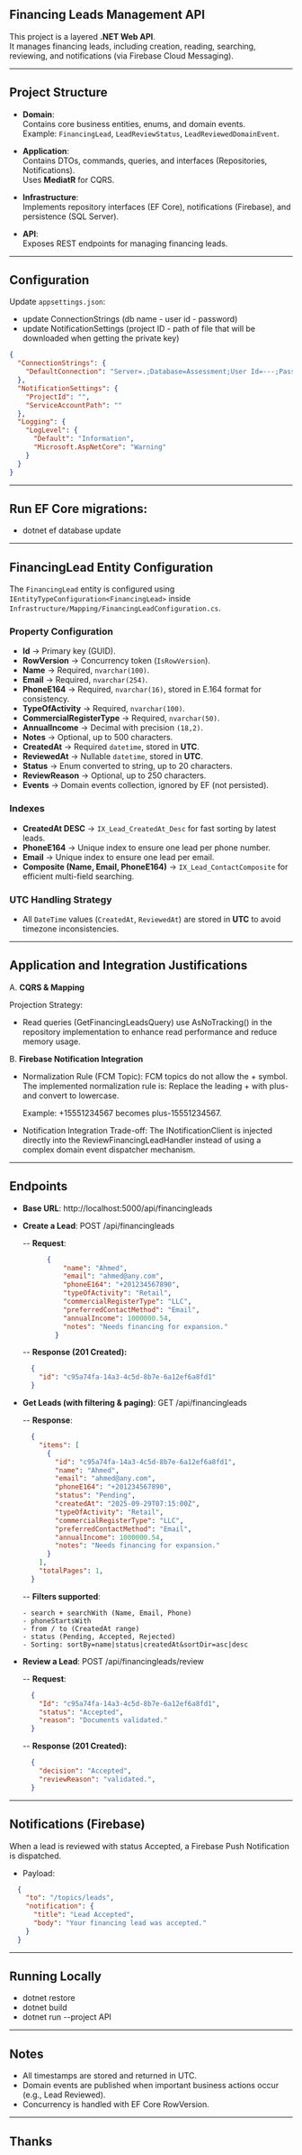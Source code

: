 ## Financing Leads Management API
This project is a layered **.NET Web API**.  
It manages financing leads, including creation, reading, searching, reviewing, and notifications (via Firebase Cloud Messaging).

---

## Project Structure

- **Domain**:  
  Contains core business entities, enums, and domain events.  
  Example: `FinancingLead`, `LeadReviewStatus`, `LeadReviewedDomainEvent`.

- **Application**:  
  Contains DTOs, commands, queries, and interfaces (Repositories, Notifications).  
  Uses **MediatR** for CQRS.

- **Infrastructure**:  
  Implements repository interfaces (EF Core), notifications (Firebase), and persistence (SQL Server).

- **API**:  
  Exposes REST endpoints for managing financing leads.

---

## Configuration

Update `appsettings.json`: 
- update ConnectionStrings (db name - user id - password) 
- update NotificationSettings (project ID - path of file that will be downloaded when getting the private key)

```json
{
  "ConnectionStrings": {
    "DefaultConnection": "Server=.;Database=Assessment;User Id=---;Password=--;TrustServerCertificate=true"
  },
  "NotificationSettings": {
    "ProjectId": "",
    "ServiceAccountPath": ""
  },
  "Logging": {
    "LogLevel": {
      "Default": "Information",
      "Microsoft.AspNetCore": "Warning"
    }
  }
}
```

---

## Run EF Core migrations:
- dotnet ef database update

---

## FinancingLead Entity Configuration

The `FinancingLead` entity is configured using `IEntityTypeConfiguration<FinancingLead>` inside `Infrastructure/Mapping/FinancingLeadConfiguration.cs`.

### Property Configuration
- **Id** → Primary key (GUID).
- **RowVersion** → Concurrency token (`IsRowVersion`).
- **Name** → Required, `nvarchar(100)`.
- **Email** → Required, `nvarchar(254)`.
- **PhoneE164** → Required, `nvarchar(16)`, stored in E.164 format for consistency.
- **TypeOfActivity** → Required, `nvarchar(100)`.
- **CommercialRegisterType** → Required, `nvarchar(50)`.
- **AnnualIncome** → Decimal with precision `(18,2)`.
- **Notes** → Optional, up to 500 characters.
- **CreatedAt** → Required `datetime`, stored in **UTC**.
- **ReviewedAt** → Nullable `datetime`, stored in **UTC**.
- **Status** → Enum converted to string, up to 20 characters.
- **ReviewReason** → Optional, up to 250 characters.
- **Events** → Domain events collection, ignored by EF (not persisted).

### Indexes
- **CreatedAt DESC** → `IX_Lead_CreatedAt_Desc` for fast sorting by latest leads.  
- **PhoneE164** → Unique index to ensure one lead per phone number.  
- **Email** → Unique index to ensure one lead per email.  
- **Composite (Name, Email, PhoneE164)** → `IX_Lead_ContactComposite` for efficient multi-field searching.  

### UTC Handling Strategy
- All `DateTime` values (`CreatedAt`, `ReviewedAt`) are stored in **UTC** to avoid timezone inconsistencies.  

---

## Application and Integration Justifications
A. **CQRS & Mapping**

  Projection Strategy: 
  
   - Read queries (GetFinancingLeadsQuery) use AsNoTracking() in the repository implementation to enhance read performance and reduce memory usage.
  
B. **Firebase Notification Integration**

  - Normalization Rule (FCM Topic): FCM topics do not allow the + symbol. The implemented normalization rule is:
Replace the leading + with plus- and convert to lowercase.

     Example: +15551234567 becomes plus-15551234567.

  - Notification Integration Trade-off: The INotificationClient is injected directly into the ReviewFinancingLeadHandler instead of using a complex domain event dispatcher mechanism.

---

## Endpoints
- **Base URL**: http://localhost:5000/api/financingleads
- **Create a Lead**: POST /api/financingleads
  
     -- **Request**:
    ```json
          {
              "name": "Ahmed",
              "email": "ahmed@any.com",
              "phoneE164": "+201234567890",
              "typeOfActivity": "Retail",
              "commercialRegisterType": "LLC",
              "preferredContactMethod": "Email",
              "annualIncome": 1000000.54,
              "notes": "Needs financing for expansion."
            }
   ```
    -- **Response (201 Created):**

  ```json
    {
      "id": "c95a74fa-14a3-4c5d-8b7e-6a12ef6a8fd1"
    }
  ```
- **Get Leads (with filtering & paging)**: GET /api/financingleads
 
    -- **Response**:
    ```json
      {
        "items": [
          {
            "id": "c95a74fa-14a3-4c5d-8b7e-6a12ef6a8fd1",
            "name": "Ahmed",
            "email": "ahmed@any.com",
            "phoneE164": "+201234567890",
            "status": "Pending",
            "createdAt": "2025-09-29T07:15:00Z",
            "typeOfActivity": "Retail",
            "commercialRegisterType": "LLC",
            "preferredContactMethod": "Email",
            "annualIncome": 1000000.54,
            "notes": "Needs financing for expansion."
          }
        ],
        "totalPages": 1,
      }
    ```

    -- **Filters supported**:
  
      - search + searchWith (Name, Email, Phone)
      - phoneStartsWith
      - from / to (CreatedAt range)
      - status (Pending, Accepted, Rejected)
      - Sorting: sortBy=name|status|createdAt&sortDir=asc|desc

- **Review a Lead**: POST /api/financingleads/review

    -- **Request**:
    ```json
      {
        "Id": "c95a74fa-14a3-4c5d-8b7e-6a12ef6a8fd1",
        "status": "Accepted",
        "reason": "Documents validated."
      }
   ```
    -- **Response (201 Created):**

  ```json
    {
      "decision": "Accepted",
      "reviewReason": "validated.",
    }
  ```

----

## Notifications (Firebase)

When a lead is reviewed with status Accepted, a Firebase Push Notification is dispatched.

- Payload:
```json
  {
    "to": "/topics/leads",
    "notification": {
      "title": "Lead Accepted",
      "body": "Your financing lead was accepted."
    }
  }
```

---

## Running Locally

- dotnet restore
- dotnet build
- dotnet run --project API

---

## Notes

- All timestamps are stored and returned in UTC.
- Domain events are published when important business actions occur (e.g., Lead Reviewed).
- Concurrency is handled with EF Core RowVersion.

---
## Thanks
